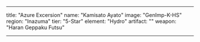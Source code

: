 ---

title: "Azure Excersion"
name: "Kamisato Ayato"
image: "GenImp-K-HS"
region: "Inazuma"
tier: "5-Star"
element: "Hydro"
artifact: ""
weapon: "Haran Geppaku Futsu"

---